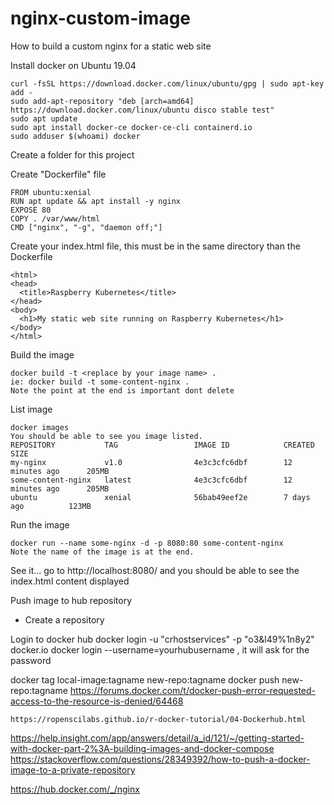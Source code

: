 # nginx-custom-image
How to build a custom nginx for a static web site

Install docker on Ubuntu 19.04
    
    curl -fsSL https://download.docker.com/linux/ubuntu/gpg | sudo apt-key add -
    sudo add-apt-repository "deb [arch=amd64] https://download.docker.com/linux/ubuntu disco stable test"
    sudo apt update
    sudo apt install docker-ce docker-ce-cli containerd.io
    sudo adduser $(whoami) docker 

Create a folder for this project

Create "Dockerfile" file

    FROM ubuntu:xenial
    RUN apt update && apt install -y nginx
    EXPOSE 80
    COPY . /var/www/html
    CMD ["nginx", "-g", "daemon off;"]
    
Create your index.html file, this must be in the same directory than the Dockerfile

    <html>
    <head>
      <title>Raspberry Kubernetes</title>
    </head>
    <body>
      <h1>My static web site running on Raspberry Kubernetes</h1>
    </body>
    </html>
    
Build the image

    docker build -t <replace by your image name> .
    ie: docker build -t some-content-nginx .
    Note the point at the end is important dont delete
    
List image
    
    docker images
    You should be able to see you image listed.
    REPOSITORY           TAG                 IMAGE ID            CREATED             SIZE
    my-nginx             v1.0                4e3c3cfc6dbf        12 minutes ago      205MB
    some-content-nginx   latest              4e3c3cfc6dbf        12 minutes ago      205MB
    ubuntu               xenial              56bab49eef2e        7 days ago          123MB

Run the image

    docker run --name some-nginx -d -p 8080:80 some-content-nginx
    Note the name of the image is at the end.
    
See it...
    go to http://localhost:8080/
    and you should be able to see the index.html content displayed
    
Push image to hub repository
- Create a repository

Login to docker hub
docker login -u "crhostservices" -p "o3&l49%1n8y2" docker.io
docker login --username=yourhubusername  , it will ask for the password


docker tag local-image:tagname new-repo:tagname
docker push new-repo:tagname
    https://forums.docker.com/t/docker-push-error-requested-access-to-the-resource-is-denied/64468
    
    https://ropenscilabs.github.io/r-docker-tutorial/04-Dockerhub.html
    
   https://help.insight.com/app/answers/detail/a_id/121/~/getting-started-with-docker-part-2%3A-building-images-and-docker-compose
https://stackoverflow.com/questions/28349392/how-to-push-a-docker-image-to-a-private-repository

   https://hub.docker.com/_/nginx
